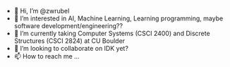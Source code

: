 - 👋 Hi, I’m @zwrubel
- 👀 I’m interested in AI, Machine Learning, Learning programming, maybe software development/engineering??
- 🌱 I’m currently taking Computer Systems (CSCI 2400) and Discrete Structures (CSCI 2824) at CU Boulder
- 💞️ I’m looking to collaborate on IDK yet?
- 📫 How to reach me ...

<!---
zwrubel/zwrubel is a ✨ special ✨ repository because its `README.md` (this file) appears on your GitHub profile.
You can click the Preview link to take a look at your changes.
--->
